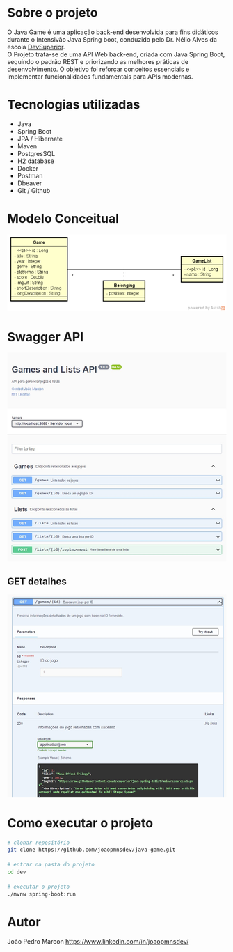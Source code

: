 # Sobre o projeto
O Java Game é uma aplicação back-end desenvolvida para fins didáticos durante o Intensivão Java Spring boot, conduzido pelo Dr. Nélio Alves da escola [DevSuperior](https://devsuperior.com "Site da DevSuperior").</br>
O Projeto trata-se de uma API Web back-end, criada com Java Spring Boot, seguindo o padrão REST e priorizando as melhores práticas de desenvolvimento. O objetivo foi reforçar conceitos essenciais e implementar funcionalidades fundamentais para APIs modernas.

# Tecnologias utilizadas
- Java
- Spring Boot
- JPA / Hibernate
- Maven
- PostgresSQL
- H2 database
- Docker
- Postman
- Dbeaver
- Git / Github

# Modelo Conceitual
![ModeloConceitual](https://github.com/joaopmnsdev/java-game/blob/main/src/assets/ModeloConceitual.png)

# Swagger API
![SwaggerUm](https://github.com/joaopmnsdev/java-game/blob/main/src/assets/swaggerUm.jpg)

## GET detalhes
![SwaggerDois](https://github.com/joaopmnsdev/java-game/blob/main/src/assets/swaggerDois.jpg)

# Como executar o projeto
```bash
# clonar repositório
git clone https://github.com/joaopmnsdev/java-game.git

# entrar na pasta do projeto
cd dev

# executar o projeto
./mvnw spring-boot:run
```

# Autor
João Pedro Marcon
https://www.linkedin.com/in/joaopmnsdev/
